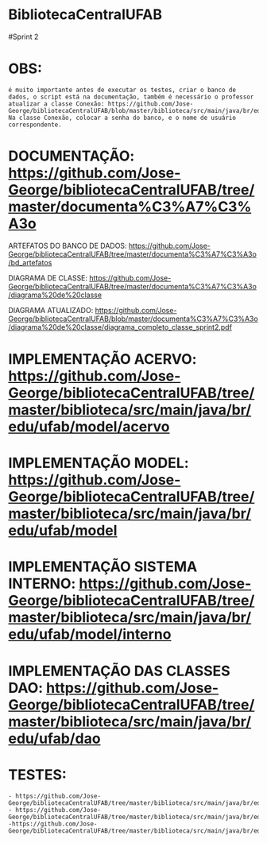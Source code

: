 ﻿# BibliotecaCentralUFAB
 
 #Sprint 2
 # OBS:
 	é muito importante antes de executar os testes, criar o banco de dados, o script está na documentação, também é necessário o professor atualizar a classe Conexão: https://github.com/Jose-George/bibliotecaCentralUFAB/blob/master/biblioteca/src/main/java/br/edu/ufab/dao/Conexao.java
	Na classe Conexão, colocar a senha do banco, e o nome de usuário correspondente.
 
# DOCUMENTAÇÃO: https://github.com/Jose-George/bibliotecaCentralUFAB/tree/master/documenta%C3%A7%C3%A3o
 
ARTEFATOS DO BANCO DE DADOS: https://github.com/Jose-George/bibliotecaCentralUFAB/tree/master/documenta%C3%A7%C3%A3o/bd_artefatos

DIAGRAMA DE CLASSE: https://github.com/Jose-George/bibliotecaCentralUFAB/tree/master/documenta%C3%A7%C3%A3o/diagrama%20de%20classe

DIAGRAMA ATUALIZADO: https://github.com/Jose-George/bibliotecaCentralUFAB/blob/master/documenta%C3%A7%C3%A3o/diagrama%20de%20classe/diagrama_completo_classe_sprint2.pdf

# IMPLEMENTAÇÃO ACERVO: https://github.com/Jose-George/bibliotecaCentralUFAB/tree/master/biblioteca/src/main/java/br/edu/ufab/model/acervo

# IMPLEMENTAÇÃO MODEL: https://github.com/Jose-George/bibliotecaCentralUFAB/tree/master/biblioteca/src/main/java/br/edu/ufab/model

# IMPLEMENTAÇÃO SISTEMA INTERNO<FUNCIONALIDADES>: https://github.com/Jose-George/bibliotecaCentralUFAB/tree/master/biblioteca/src/main/java/br/edu/ufab/model/interno

# IMPLEMENTAÇÃO DAS CLASSES DAO<BANCO DE DADOS>: https://github.com/Jose-George/bibliotecaCentralUFAB/tree/master/biblioteca/src/main/java/br/edu/ufab/dao

# TESTES: 
	- https://github.com/Jose-George/bibliotecaCentralUFAB/tree/master/biblioteca/src/main/java/br/edu/ufab/interno/teste
	- https://github.com/Jose-George/bibliotecaCentralUFAB/tree/master/biblioteca/src/main/java/br/edu/ufab/funcionario/teste
	-https://github.com/Jose-George/bibliotecaCentralUFAB/tree/master/biblioteca/src/main/java/br/edu/ufab/acervo/teste




